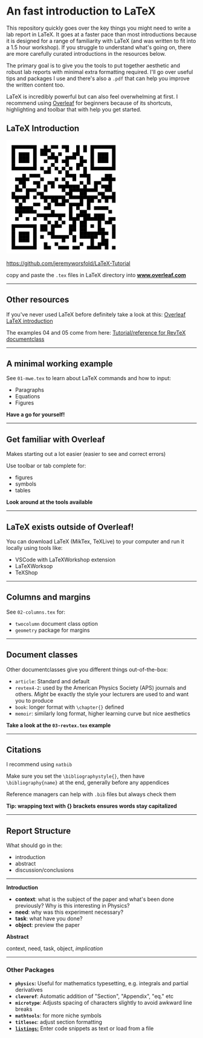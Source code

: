 # An fast introduction to LaTeX

This repository quickly goes over the key things you might need to write a lab report in LaTeX.
It goes at a faster pace than most introductions because it is designed for a range of familiarity with LaTeX (and was written to fit into a 1.5 hour workshop). If you struggle to understand what's going on, there are more carefully curated introductions in the resources below.

The primary goal is to give you the tools to put together aesthetic and robust lab reports with minimal extra formatting required. I'll go over useful tips and packages I use and there's also a `.pdf` that can help you improve the written content too.

LaTeX is incredibly powerful but can also feel overwhelming at first. I recommend using [Overleaf](https://www.overleaf.com) for beginners because of its shortcuts, highlighting and toolbar that with help you get started.

## LaTeX Introduction

<img src="qr-link.png" width="300"/>

https://github.com/jeremyworsfold/LaTeX-Tutorial

copy and paste the `.tex` files in LaTeX directory into **www.overleaf.com**

---

## Other resources

If you've never used LaTeX before definitely take a look at this: 
[Overleaf LaTeX introduction](https://www.overleaf.com/learn/latex/Learn_LaTeX_in_30_minutes)

The examples 04 and 05 come from here:
[Tutorial/reference for RevTeX documentclass](https://www.overleaf.com/latex/templates/revtex-4-dot-2-template-and-sample/yydsrzvrqrzs)

---

## A minimal working example

See `01-mwe.tex` to learn about LaTeX commands and how to input:
- Paragraphs
- Equations
- Figures


**Have a go for yourself!**

---

## Get familiar with Overleaf

Makes starting out a lot easier (easier to see and correct errors)

Use toolbar or tab complete for:
- figures
- symbols
- tables

**Look around at the tools available**

---

## LaTeX exists outside of Overleaf!

You can download LaTeX (MikTex, TeXLive) to your computer and run it locally using tools like:
- VSCode with LaTeXWorkshop extension
- LaTeXWorksop
- TeXShop

---


## Columns and margins

See `02-columns.tex` for:
- `twocolumn` document class option
- `geometry` package for margins

---

## Document classes

Other documentclasses give you different things out-of-the-box:
- `article`: Standard and default
- `revtex4-2`: used by the American Physics Society (APS) journals and others. *Might* be exactly the style your lecturers are used to and want you to produce
- `book`: longer format with `\chapter{}` defined
- `memoir`: similarly long format, higher learning curve but nice aesthetics

**Take a look at the `03-revtex.tex` example**

---

## Citations

I recommend using `natbib`

Make sure you set the `\bibliographystyle{}`, then have `\bibliography{name}` at the end, generally before any appendices

Reference managers can help with `.bib` files but always check them

**Tip: wrapping text with {} brackets ensures words stay capitalized**

---

## Report Structure

What should go in the:
- introduction
- abstract
- discussion/conclusions

---

**Introduction**
- **context**: what is the subject of the paper and what's been done previously? Why is this interesting in Physics?
- **need**: why was this experiment necessary?
- **task**: what have you done?
- **object**: preview the paper

**Abstract**

context, need, task, object, *implication*


---

### Other Packages

- **`physics`:** Useful for mathematics typesetting, e.g. integrals and partial derivatives
- **`cleveref`**: Automatic addition of "Section", "Appendix", "eq." etc
- **`microtype`**: Adjusts spacing of characters slightly to avoid awkward line breaks
- **`mathtools`**: for more niche symbols
- **`titlesec`**: adjust section formatting
- [**`listings`:**](https://www.overleaf.com/learn/latex/Code_listing) Enter code snippets as text or load from a file

